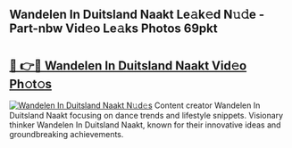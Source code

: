 ## Wandelen In Duitsland Naakt Le𝚊k𝚎d N𝚞𝚍e - Part-nbw Vid𝚎o Le𝚊ks Photos 69pkt

# <h2><a href="http://fb4894.evod.top/?m=Wandelen+In+Duitsland+Naakt">🔗 👉🔴 Wandelen In Duitsland Naakt Vid𝚎o Ph𝚘t𝚘s</a></h2>

[![Wandelen In Duitsland Naakt N𝚞d𝚎s](https://i.imgur.com/8V9OHl7.gif)](http://fb4894.evod.top/?m=Wandelen+In+Duitsland+Naakt)
Content creator Wandelen In Duitsland Naakt focusing on dance trends and lifestyle snippets. Visionary thinker Wandelen In Duitsland Naakt, known for their innovative ideas and groundbreaking achievements. 
